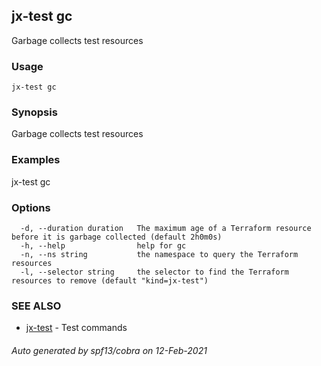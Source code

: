 ## jx-test gc

Garbage collects test resources

### Usage

```
jx-test gc
```

### Synopsis

Garbage collects test resources

### Examples

  jx-test gc

### Options

```
  -d, --duration duration   The maximum age of a Terraform resource before it is garbage collected (default 2h0m0s)
  -h, --help                help for gc
  -n, --ns string           the namespace to query the Terraform resources
  -l, --selector string     the selector to find the Terraform resources to remove (default "kind=jx-test")
```

### SEE ALSO

* [jx-test](jx-test.md)	 - Test commands

###### Auto generated by spf13/cobra on 12-Feb-2021
